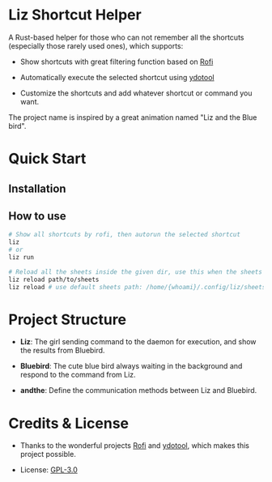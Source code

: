 # Liz Shortcut Helper

A Rust-based helper for those who can not remember all the shortcuts (especially those rarely used ones), which supports:

 - Show shortcuts with great filtering function based on [Rofi](https://github.com/davatorium/rofi/)

 - Automatically execute the selected shortcut using [ydotool](https://github.com/ReimuNotMoe/ydotool)

 - Customize the shortcuts and add whatever shortcut or command you want.

The project name is inspired by a great animation named "Liz and the Blue bird".

# Quick Start

## Installation



## How to use

```bash
# Show all shortcuts by rofi, then autorun the selected shortcut
liz
# or
liz run

# Reload all the sheets inside the given dir, use this when the sheets are modified
liz reload path/to/sheets
liz reload # use default sheets path: /home/{whoami}/.config/liz/sheets

```

# Project Structure

 - **Liz**: The girl sending command to the daemon for execution, and show the results from Bluebird.

 - **Bluebird**: The cute blue bird always waiting in the background and respond to the command from Liz.

 - **andthe**: Define the communication methods between Liz and Bluebird.

# Credits & License

 - Thanks to the wonderful projects [Rofi](https://github.com/davatorium/rofi/) and [ydotool](https://github.com/ReimuNotMoe/ydotool), which makes this project possible.

 - License: [GPL-3.0](./LICENSE)